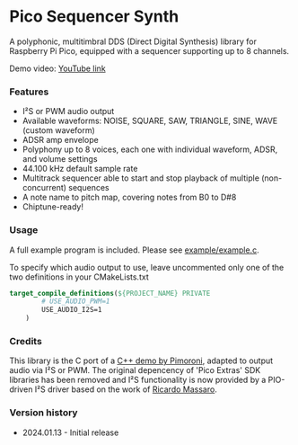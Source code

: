 # Pico Sequencer Synth
A polyphonic, multitimbral DDS (Direct Digital Synthesis) library for Raspberry Pi Pico, equipped with a sequencer supporting up to 8 channels.

Demo video: [YouTube link](https://www.youtube.com/watch?v=MUQ7loauSa0)


### Features
- I²S or PWM audio output
- Available waveforms: NOISE, SQUARE, SAW, TRIANGLE, SINE, WAVE (custom waveform)
- ADSR amp envelope
- Polyphony up to 8 voices, each one with individual waveform, ADSR, and volume settings
- 44.100 kHz default sample rate
- Multitrack sequencer able to start and stop playback of multiple (non-concurrent) sequences
- A note name to pitch map, covering notes from B0 to D#8
- Chiptune-ready!


### Usage
A full example program is included. Please see [example/example.c](/example/example.c).

To specify which audio output to use, leave uncommented only one of the two definitions in your CMakeLists.txt
```cmake
target_compile_definitions(${PROJECT_NAME} PRIVATE
        # USE_AUDIO_PWM=1
        USE_AUDIO_I2S=1
    )
```

### Credits
This library is the C port of a [C++ demo by Pimoroni](https://github.com/pimoroni/pimoroni-pico/tree/main/examples/pico_audio), adapted to output audio via I²S or PWM. The original depencency of 'Pico Extras' SDK libraries has been removed and I²S functionality is now provided by a PIO-driven I²S driver based on the work of [Ricardo Massaro](https://github.com/moefh/).


### Version history
- 2024.01.13 - Initial release
